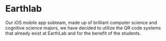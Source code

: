 # Earthlab
Our iOS mobile app subteam, made up of brilliant computer science and cognitive science majors, we have decided to utilize the QR code systems that already exist at EarthLab and for the benefit of the students.
